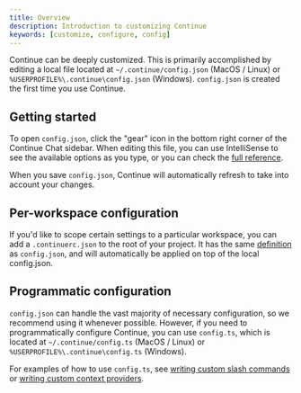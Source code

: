 ```yaml
---
title: Overview
description: Introduction to customizing Continue
keywords: [customize, configure, config]
---
```


Continue can be deeply customized. This is primarily accomplished by editing a local file located at `~/.continue/config.json` (MacOS / Linux) or `%USERPROFILE%\.continue\config.json` (Windows). `config.json` is created the first time you use Continue.

## Getting started

To open `config.json`, click the "gear" icon in the bottom right corner of the Continue Chat sidebar. When editing this file, you can use IntelliSense to see the available options as you type, or you can check the [full reference](./config.md).

When you save `config.json`, Continue will automatically refresh to take into account your changes.

## Per-workspace configuration

If you'd like to scope certain settings to a particular workspace, you can add a `.continuerc.json` to the root of your project. It has the same [definition](./config.md) as `config.json`, and will automatically be applied on top of the local config.json.

## Programmatic configuration

`config.json` can handle the vast majority of necessary configuration, so we recommend using it whenever possible. However, if you need to programmatically configure Continue, you can use `config.ts`, which is located at `~/.continue/config.ts` (MacOS / Linux) or `%USERPROFILE%\.continue\config.ts` (Windows).

For examples of how to use `config.ts`, see [writing custom slash commands](./tutorials/build-your-own-slash-command.md#custom-slash-commands) or [writing custom context providers](./tutorials/build-your-own-context-provider.md).
